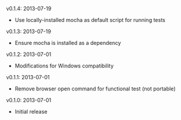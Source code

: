 v0.1.4: 2013-07-19

*   Use locally-installed mocha as default script for running tests

v0.1.3: 2013-07-19

*   Ensure mocha is installed as a dependency

v0.1.2: 2013-07-01

*   Modifications for Windows compatibility

v0.1.1: 2013-07-01

*   Remove browser open command for functional test (not portable)

v0.1.0: 2013-07-01

*   Initial release
